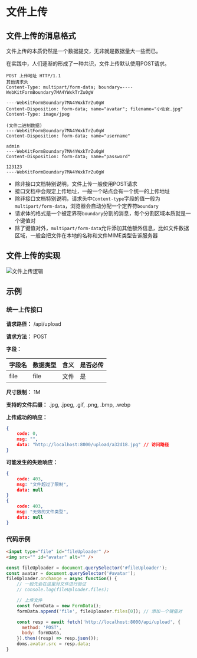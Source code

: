 # 文件上传

## 文件上传的消息格式

文件上传的本质仍然是一个数据提交，无非就是数据量大一些而已。

在实践中，人们逐渐的形成了一种共识，文件上传默认使用POST请求。

```http
POST 上传地址 HTTP/1.1
其他请求头
Content-Type: multipart/form-data; boundary=----WebKitFormBoundary7MA4YWxkTrZu0gW

----WebKitFormBoundary7MA4YWxkTrZu0gW
Content-Disposition: form-data; name="avatar"; filename="小仙女.jpg"
Content-Type: image/jpeg

(文件二进制数据)
----WebKitFormBoundary7MA4YWxkTrZu0gW
Content-Disposition: form-data; name="username"

admin
----WebKitFormBoundary7MA4YWxkTrZu0gW
Content-Disposition: form-data; name="password"

123123
----WebKitFormBoundary7MA4YWxkTrZu0gW
```

- 除非接口文档特别说明，文件上传一般使用POST请求
- 接口文档中会规定上传地址，一般一个站点会有一个统一的上传地址
- 除非接口文档特别说明，请求头中`Content-type`字段的值一般为`multipart/form-data`，浏览器会自动分配一个定界符`boundary`
- 请求体的格式是一个被定界符`boundary`分割的消息，每个分割区域本质就是一个键值对
- 除了键值对外，`multipart/form-data`允许添加其他额外信息，比如文件数据区域，一般会把文件在本地的名称和文件MIME类型告诉服务器

## 文件上传的实现

![文件上传逻辑](http://mdrs.yuanjin.tech/img/20210917132919.png)

## 示例

### 统一上传接口

**请求路径：** /api/upload

**请求方法：** POST

**字段：**

| 字段名 | 数据类型 | 含义 | 是否必传 |
| ------ | -------- | ---- | -------- |
| file   | file     | 文件 | 是       |

**尺寸限制：** 1M

**支持的文件后缀：** .jpg, .jpeg, .gif, .png, .bmp, .webp

**上传成功的响应：**

```json
{
	code: 0,
	msg: "",
	data: "http://localhost:8000/upload/a32d18.jpg" // 访问路径
}
```

**可能发生的失败响应：**

```json
{
	code: 403,
	msg: "文件超过了限制",
	data: null
}
{
	code: 403,
	msg: "无效的文件类型",
	data: null
}
```

### 代码示例

```html
<input type="file" id="fileUploader" />
<img src="" id="avatar" alt="" />
```

```js
const fileUploader = document.querySelector('#fileUploader');
const avatar = document.querySelector('#avatar');
fileUploader.onchange = async function() {
	// 一般先会在这里对文件进行验证
    // console.log(fileUploader.files);

    // 上传文件
    const formData = new FormData();
    formData.append('file', fileUploader.files[0]); // 添加一个键值对

    const resp = await fetch('http://localhost:8000/api/upload', {
      method: 'POST',
      body: formData,
    }).then((resp) => resp.json());
    doms.avatar.src = resp.data;
}
```

<Vssue 
    :options="{ labels: [$page.relativePath.split('/')[0]] }" 
    :title="$page.relativePath.split('/')[1]" 
/>